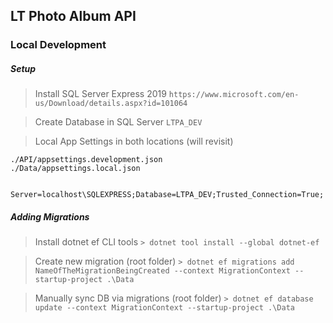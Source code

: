 ## LT Photo Album API

### Local Development

##### Setup

> Install SQL Server Express 2019
``` https://www.microsoft.com/en-us/Download/details.aspx?id=101064 ```

> Create Database in SQL Server
``` LTPA_DEV ```

> Local App Settings in both locations (will revisit)
``` 
./API/appsettings.development.json
./Data/appsettings.local.json


Server=localhost\SQLEXPRESS;Database=LTPA_DEV;Trusted_Connection=True; 
```

##### Adding Migrations

> Install dotnet ef CLI tools
``` > dotnet tool install --global dotnet-ef ```

> Create new migration (root folder)
``` > dotnet ef migrations add NameOfTheMigrationBeingCreated --context MigrationContext --startup-project .\Data ```

> Manually sync DB via migrations (root folder)
``` > dotnet ef database update --context MigrationContext --startup-project .\Data ```

